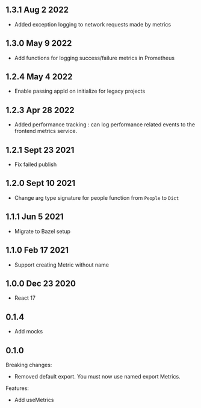 ## 1.3.1 Aug 2 2022

- Added exception logging to network requests made by metrics

## 1.3.0 May 9 2022

- Add functions for logging success/failure metrics in Prometheus

## 1.2.4 May 4 2022

- Enable passing appId on initialize for legacy projects

## 1.2.3 Apr 28 2022

- Added performance tracking : can log performance related events to the frontend metrics service.

## 1.2.1 Sept 23 2021

- Fix failed publish

## 1.2.0 Sept 10 2021

- Change arg type signature for people function from `People` to `Dict`

## 1.1.1 Jun 5 2021

- Migrate to Bazel setup

## 1.1.0 Feb 17 2021

- Support creating Metric without name

## 1.0.0 Dec 23 2020

- React 17

## 0.1.4

- Add mocks

## 0.1.0

Breaking changes:

- Removed default export. You must now use named export Metrics.

Features:

- Add useMetrics
